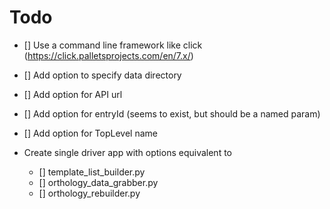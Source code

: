 # Todo

- [] Use a command line framework like click (https://click.palletsprojects.com/en/7.x/)
- [] Add option to specify data directory
- [] Add option for API url
- [] Add option for entryId (seems to exist, but should be a named param)
- [] Add option for TopLevel name

- Create single driver app with options equivalent to
  - [] template_list_builder.py
  - [] orthology_data_grabber.py
  - [] orthology_rebuilder.py

